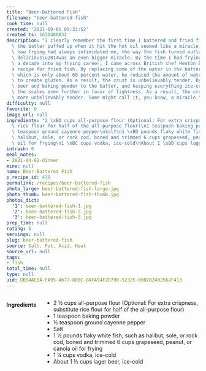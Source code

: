 ```yaml
---
title: "Beer-Battered Fish"
filename: "beer-battered-fish"
cook_time: null
created: '2021-09-01 09:33:52'
created_ts: 1630488832
description: "I clearly remember the first time I battered and fried fish; the way\
  \ the batter puffed up when it hit the hot oil seemed like a miracle. Considering\
  \ how frying had always intimidated me, the way the fish turned out\u2014crisp and\
  \ delicious\u2014was an even bigger miracle. By the time I had frying down , about\
  \ a decade into my frying career, I came across British chef Heston Blumenthal\u2019\
  s recipe for fried fish. By replacing some of the water in the batter with vodka,\
  \ which is only about 60 percent water, he reduced the amount of water available\
  \ to create gluten. As a result, the crust is unbelievably tender. By adding fizzy\
  \ beer and baking powder to the batter, and keeping everything ice-cold, he tipped\
  \ the scales even further in favor of lightness. As a result, the crust is even\
  \ more unbelievably tender. Some might call it, you know, a miracle."
difficulty: null
favorite: 0
image_url: null
ingredients: "2 \xBD cups all-purpose flour (Optional: For extra crispness, substitute\
  \ rice flour for half of the all-purpose flour)\n1 teaspoon baking powder\n\xBD\
  \ teaspoon ground cayenne pepper\nSalt\n1 \xBD pounds flaky white fish, such as\
  \ halibut, sole, or rock cod, boned and trimmed 6 cups grapeseed, peanut, or canola\
  \ oil for frying\n1 \xBC cups vodka, ice-cold\nAbout 1 \xBD cups lager beer, ice-cold"
intrash: 0
meal_notes:
- 2021-04-02-dinner
mine: null
name: Beer-Battered Fish
p_recipe_id: 430
permalink: /recipes/beer-battered-fish
photo_large: beer-battered-fish-large.jpg
photo_thumb: beer-battered-fish-thumb.jpg
photos_dict:
  '1': beer-battered-fish-1.jpg
  '2': beer-battered-fish-2.jpg
  '3': beer-battered-fish-3.jpg
prep_time: null
rating: 5
servings: null
slug: beer-battered-fish
source: Salt, Fat, Acid, Heat
source_url: null
tags:
- fish
total_time: null
type: null
uid: DB94AE8A-FA95-4677-8D0C-8AFA94F2D790-52325-0002D2402562F413
---
```

<div class="columns large-7 small-12" id="writeup">	</div><!-- #writeup -->
</div><!-- #row-one -->
<div class="row" id="row-two">	<div class="columns large-4 small-12" id="ingredients"><h4>Ingredients</h4><div class="box box-ingredients content"><ul>
<li>2 ½ cups all-purpose flour (Optional: For extra crispness, substitute rice flour for half of the all-purpose flour)</li>
<li>1 teaspoon baking powder</li>
<li>½ teaspoon ground cayenne pepper</li>
<li>Salt</li>
<li>1 ½ pounds flaky white fish, such as halibut, sole, or rock cod, boned and trimmed 6 cups grapeseed, peanut, or canola oil for frying</li>
<li>1 ¼ cups vodka, ice-cold</li>
<li>About 1 ½ cups lager beer, ice-cold</li>
</ul>
</div>	</div>	<div class="columns large-6 small-12" id="directions">	</div>